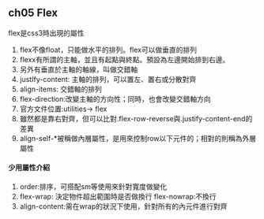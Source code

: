 ## ch05 Flex

 flex是css3時出現的屬性

1. flex不像float，只能做水平的排列。flex可以做垂直的排列
2. flexx有所謂的主軸，並且有起點與終點。預設為左邊開始排到右邊。
3. 另外有垂直於主軸的軸線，叫做交錯軸
4. justIfy-content: 主軸的排列，可以置左、置右或分散對齊
5. align-items: 交錯軸的排列
6. flex-direction:改變主軸的方向性；同時，也會改變交錯軸方向
7. 官方文件位置:utilities-> flex
8. 雖然都是靠右對齊，但可以比對.flex-row-reverse與.justify-content-end的差異
9. align-self-*被稱做內層屬性，是用來控制row以下元件的；相對的則稱為外層屬性

#### 少用屬性介紹
1. order:排序，可搭配sm等使用來針對寬度做變化
2. flex-wrap: 決定物件超出範圍時是否做換行  flex-nowrap:不換行
3. align-content:需在wrap的狀況下使用，針對所有的內元件進行對齊



